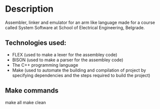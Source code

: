 # Description
Assembler, linker and emulator for an arm like language made for a course called System Software at School of Electrical Engineering, Belgrade.

## Technologies used:
* FLEX (used to make a lexer for the assembley code)
* BISON (used to make a parser for the assembley code)
* The C++ programming language
* Make (used to automate the building and compilation of project by specifying dependencies and the steps required to build the project)

## Make commands
make all
make clean
